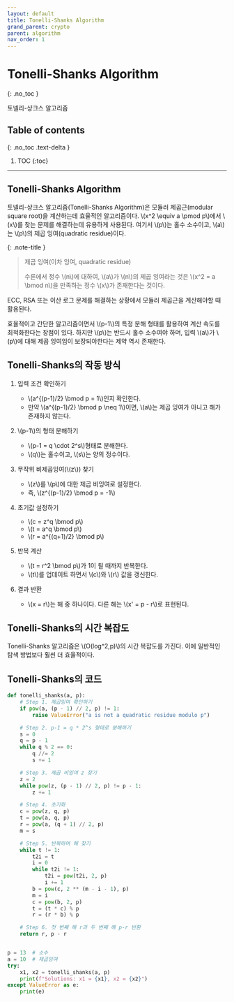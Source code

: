 ```yaml
---
layout: default
title: Tonelli-Shanks Algorithm
grand_parent: crypto
parent: algorithm
nav_order: 1
---
```


# Tonelli-Shanks Algorithm
{: .no_toc }

토넬리-샹크스 알고리즘

## Table of contents
{: .no_toc .text-delta }

1. TOC
{:toc}

---

## Tonelli-Shanks Algorithm
토넬리-샹크스 알고리즘(Tonelli-Shanks Algorithm)은 모듈러 제곱근(modular square root)을 계산하는데 효율적인 알고리즘이다.
\\(x^2 \equiv a \pmod p\\)에서 \\(x\\)를 찾는 문제를 해결하는데 유용하게 사용된다.
여기서 \\(p\\)는 홀수 소수이고, \\(a\\)는 \\(p\\)의 제곱 잉여(quadratic residue)이다.

{: .note-title }
> 제곱 잉여(이차 잉여, quadratic residue)
>
> 수론에서 정수 \\(n\\)에 대하여, \\(a\\)가 \\(n\\)의 제곱 잉여라는 것은 \\(x^2 = a \bmod n\\)을 만족하는 정수 \\(x\\)가 존재한다는 것이다.

ECC, RSA 또는 이산 로그 문제를 해결하는 상황에서 모듈러 제곱근을 계산해야할 때 활용된다.

효율적이고 간단한 알고리즘이면서 \\(p-1\\)의 특정 분해 형태를 활용하여 계산 속도를 최적화한다는 장점이 있다.
하지만 \\(p\\)는 반드시 홀수 소수여야 하며, 입력 \\(a\\)가 \\(p\\)에 대해 제곱 잉여임이 보장되야한다는 제약 역시 존재한다.

## Tonelli-Shanks의 작동 방식
1. 입력 조건 확인하기
    - \\(a^{(p-1)/2} \bmod p = 1\\)인지 확인한다.
    - 만약 \\(a^{(p-1)/2} \bmod p \neq 1\\)이면, \\(a\\)는 제곱 잉여가 아니고 해가 존재하지 않는다.

2. \\(p-1\\)의 형태 분해하기
    - \\(p-1 = q \cdot 2^s\\)형태로 분해한다.
    - \\(q\\)는 홀수이고, \\(s\\)는 양의 정수이다.

3. 무작위 비제곱잉여(\\(z\\)) 찾기
    - \\(z\\)를 \\(p\\)에 대한 제곱 비잉여로 설정한다.
    - 즉, \\(z^{(p-1)/2} \bmod p = -1\\)

4. 초기값 설정하기
    - \\(c = z^q \bmod p\\)
    - \\(t = a^q \bmod p\\)
    - \\(r = a^{(q+1)/2} \bmod p\\)

5. 반복 계산
    - \\(t = r^2 \bmod p\\)가 1이 될 때까지 반복한다.
    - \\(t\\)를 업데이트 하면서 \\(c\\)와 \\(r\\) 값을 갱신한다.

6. 결과 반환
    - \\(x = r\\)는 해 중 하나이다. 다른 해는 \\(x' = p - r\\)로 표현된다.

## Tonelli-Shanks의 시간 복잡도
Tonelli-Shanks 알고리즘은 \\(O(log^2\,p)\\)의 시간 복잡도를 가진다.
이에 일반적인 탐색 방법보다 훨씬 더 효율적이다.

## Tonelli-Shanks의 코드
```python
def tonelli_shanks(a, p):
    # Step 1. 제곱잉여 확인하기
    if pow(a, (p - 1) // 2, p) != 1:
        raise ValueError("a is not a quadratic residue modulo p")

    # Step 2. p-1 = q * 2^s 형태로 분해하기
    s = 0
    q = p - 1
    while q % 2 == 0:
        q //= 2
        s += 1

    # Step 3. 제곱 비잉여 z 찾기
    z = 2
    while pow(z, (p - 1) // 2, p) != p - 1:
        z += 1

    # Step 4. 초기화
    c = pow(z, q, p)
    t = pow(a, q, p)
    r = pow(a, (q + 1) // 2, p)
    m = s

    # Step 5. 반복하여 해 찾기
    while t != 1:
        t2i = t
        i = 0
        while t2i != 1:
            t2i = pow(t2i, 2, p)
            i += 1
        b = pow(c, 2 ** (m - i - 1), p)
        m = i
        c = pow(b, 2, p)
        t = (t * c) % p
        r = (r * b) % p

    # Step 6. 첫 번째 해 r과 두 번째 해 p-r 반환
    return r, p - r


p = 13  # 소수
a = 10  # 제곱잉여
try:
    x1, x2 = tonelli_shanks(a, p)
    print(f"Solutions: x1 = {x1}, x2 = {x2}")
except ValueError as e:
    print(e)
```